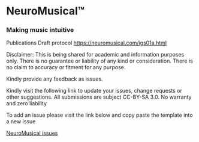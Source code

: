 # NeuroMusical™ 
### Making music intuitive

Publications
Draft protocol https://neuromusical.com/igs01a.html


Disclaimer: This is being shared for academic and information purposes only. There is no guarantee or liability of any kind or consideration. There is no claim to accuracy or fitment for any purpose.

Kindly provide any feedback as issues.

Kindly visit the following link to update your issues, change requests or other suggestions. All submissions are subject CC-BY-SA 3.0. No warranty and zero liability

To add an issue please visit the link below and copy paste the template into a new issue

[NeuroMusical issues](https://github.com/NeuroMusical/NeuroMusical.github.io/issues)

